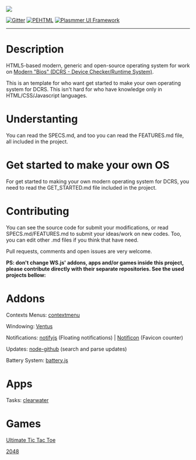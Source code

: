 <img src="https://camo.githubusercontent.com/6203d77ddfc976586a9d220f0f1234346118b65a/687474703a2f2f692e696d6775722e636f6d2f4271584b696f36672e706e67" align="absmiddle">

[![Gitter](https://badges.gitter.im/Join%20Chat.svg)](https://gitter.im/DaniellMesquita/Modern-OS?utm_source=badge&utm_medium=badge&utm_campaign=pr-badge&utm_content=badge)
[![PEHTML](http://developers.plasmmer.com/badges/PEHTML.svg)](https://github.com/Plasmmer/PEHTML)
[![Plasmmer UI Framework](http://developers.plasmmer.com/badges/Framework.svg)](https://github.com/Software-js/Framework.js)

----------
# Description #

HTML5-based modern, generic and open-source operating system for work on [Modern "Bios" (DCRS - Device Checker/Runtime System)](https://github.com/DaniellMesquita/Modern-Bios "Click here to know more how DCRS works and get started how insert DCRS in your mainboard/device and/or making your own modern OS.").

This is an template for who want get started to make your own operating system for DCRS. This isn't hard for who have knowledge only in HTML/CSS/Javascript languages.

# Understanting #

You can read the SPECS.md, and too you can read the FEATURES.md file, all included in the project.

# Get started to make your own OS #

For get started to making your own modern operating system for DCRS, you need to read the GET_STARTED.md file included in the project.

# Contributing #

You can see the source code for submit your modifications, or read SPECS.md/FEATURES.md to submit your ideas/work on new codes. Too, you can edit other .md files if you think that have need.

Pull requests, comments and open issues are very welcome.

**PS: don't change WS.js' addons, apps and/or games inside this project, please contribute directly with their separate repositories. See the used projects bellow:**

# Addons #

Contexts Menus: [contextmenu](https://github.com/aantthony/contextmenu)

Windowing: [Ventus](https://github.com/rlamana/Ventus)

Notifications: [notifyjs](https://github.com/notifyjs/notifyjs) (Floating notifications) | [Notificon](https://github.com/makeable/Notificon) (Favicon counter)

Updates: [node-github](https://github.com/mikedeboer/node-github) (search and parse updates)

Battery System: [battery.js](https://github.com/miguelmota/battery)

# Apps #

Tasks: [clearwater](https://github.com/lbarman/clearwater)

# Games #

[Ultimate Tic Tac Toe](https://github.com/kennycason/ultimate_tictactoe)

[2048](https://github.com/gabrielecirulli/2048)
